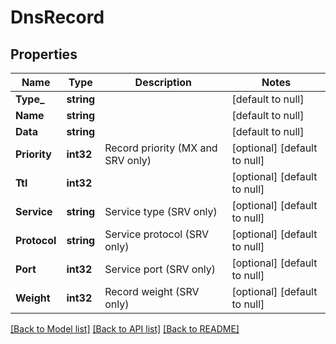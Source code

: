 # DnsRecord

## Properties
Name | Type | Description | Notes
------------ | ------------- | ------------- | -------------
**Type_** | **string** |  | [default to null]
**Name** | **string** |  | [default to null]
**Data** | **string** |  | [default to null]
**Priority** | **int32** | Record priority (MX and SRV only) | [optional] [default to null]
**Ttl** | **int32** |  | [optional] [default to null]
**Service** | **string** | Service type (SRV only) | [optional] [default to null]
**Protocol** | **string** | Service protocol (SRV only) | [optional] [default to null]
**Port** | **int32** | Service port (SRV only) | [optional] [default to null]
**Weight** | **int32** | Record weight (SRV only) | [optional] [default to null]

[[Back to Model list]](../README.md#documentation-for-models) [[Back to API list]](../README.md#documentation-for-api-endpoints) [[Back to README]](../README.md)


